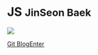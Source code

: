 <!-- _coverpage.md -->


# JS <small>JinSeon Baek</small>

<!-- background image -->
![](_asset/python.png)


[Git Blog](https://mse1163.github.io)[Enter](/ML/머신러닝.md)


<!-- background color -->
<!-- ![color](#fcb69f) -->